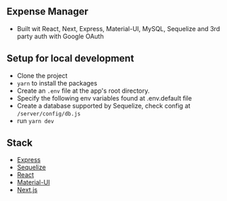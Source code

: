 ## Expense Manager
- Built wit React, Next, Express, Material-UI, MySQL, Sequelize and 3rd party auth with Google OAuth

## Setup for local development
- Clone the project
- `yarn` to install the packages
- Create an `.env` file at the app's root directory.
- Specify the following env variables found at .env.default file
- Create a database supported by Sequelize, check config at `/server/config/db.js`
- run `yarn dev`

## Stack
- [Express](https://github.com/expressjs/express)
- [Sequelize](http://docs.sequelizejs.com/)
- [React](https://github.com/facebook/react)
- [Material-UI](https://github.com/mui-org/material-ui)
- [Next.js](https://github.com/zeit/next.js)


